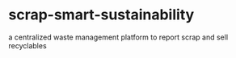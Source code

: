 # scrap-smart-sustainability
a centralized waste management platform  to report scrap and sell recyclables
